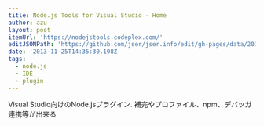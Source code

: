 ```yaml
---
title: Node.js Tools for Visual Studio - Home
author: azu
layout: post
itemUrl: 'https://nodejstools.codeplex.com/'
editJSONPath: 'https://github.com/jser/jser.info/edit/gh-pages/data/2013/11/index.json'
date: '2013-11-25T14:35:30.198Z'
tags:
  - node.js
  - IDE
  - plugin
---
```

Visual Studio向けのNode.jsプラグイン.
補完やプロファイル、npm、デバッガ連携等が出来る

